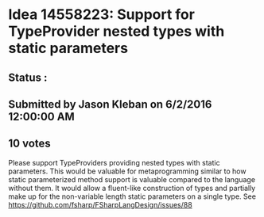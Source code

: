 # Idea 14558223: Support for TypeProvider nested types with static parameters #

## Status : 

## Submitted by Jason Kleban on 6/2/2016 12:00:00 AM

## 10 votes

Please support TypeProviders providing nested types with static parameters. This would be valuable for metaprogramming similar to how static parameterized method support is valuable compared to the language without them. It would allow a fluent-like construction of types and partially make up for the non-variable length static parameters on a single type. See https://github.com/fsharp/FSharpLangDesign/issues/88




